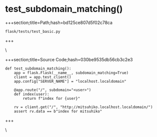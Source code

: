 



# test_subdomain_matching()
  
+++section;title=Path;hash=bd125ce807d5f02c78ca

`flask/tests/test_basic.py`
  
+++

\
  
+++section;title=Source Code;hash=030be9535db56cb3c2e3
```
def test_subdomain_matching():
    app = flask.Flask(__name__, subdomain_matching=True)
    client = app.test_client()
    app.config["SERVER_NAME"] = "localhost.localdomain"

    @app.route("/", subdomain="<user>")
    def index(user):
        return f"index for {user}"

    rv = client.get("/", "http://mitsuhiko.localhost.localdomain/")
    assert rv.data == b"index for mitsuhiko"
```  
+++

\
